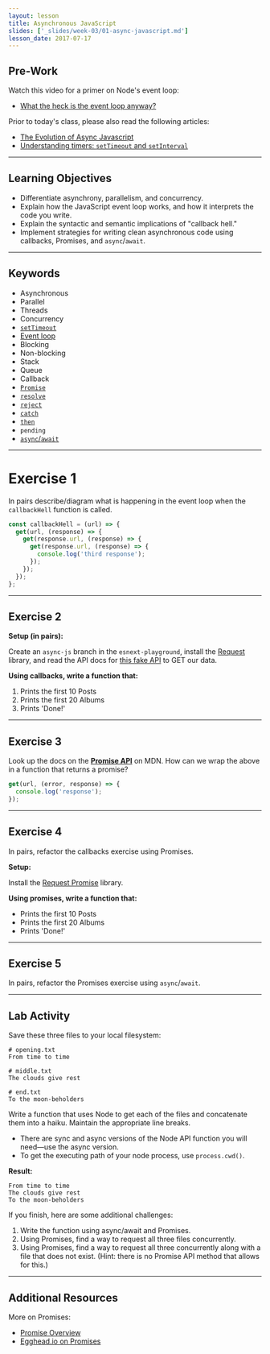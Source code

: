 ```yaml
---
layout: lesson
title: Asynchronous JavaScript
slides: ['_slides/week-03/01-async-javascript.md']
lesson_date: 2017-07-17
---
```


## Pre-Work

Watch this video for a primer on Node's event loop:

- [What the heck is the event loop anyway?](https://www.youtube.com/watch?v=8aGhZQkoFbQ)

Prior to today's class, please also read the following articles:

- [The Evolution of Async Javascript](https://blog.risingstack.com/asynchronous-javascript/)
- [Understanding timers: `setTimeout` and `setInterval`](http://javascript.info/tutorial/settimeout-setinterval)

---

## Learning Objectives

- Differentiate asynchrony, parallelism, and concurrency.
- Explain how the JavaScript event loop works, and how it interprets the code you write.
- Explain the syntactic and semantic implications of "callback hell."
- Implement strategies for writing clean asynchronous code using callbacks, Promises, and `async`/`await`.

---

## Keywords

- Asynchronous
- Parallel
- Threads
- Concurrency
- [`setTimeout`](https://developer.mozilla.org/en-US/docs/Web/API/WindowTimers/setTimeout)
- [Event loop](https://developer.mozilla.org/en/docs/Web/JavaScript/EventLoop)
- Blocking
- Non-blocking
- Stack
- Queue
- Callback
- [`Promise`](https://developer.mozilla.org/en/docs/Web/JavaScript/Reference/Global_Objects/Promise)
- [`resolve`](https://developer.mozilla.org/en/docs/Web/JavaScript/Reference/Global_Objects/Promise/resolve)
- [`reject`](https://developer.mozilla.org/en/docs/Web/JavaScript/Reference/Global_Objects/Promise/reject)
- [`catch`](https://developer.mozilla.org/en-US/docs/Web/JavaScript/Reference/Global_Objects/Promise/catch)
- [`then`](https://developer.mozilla.org/en-US/docs/Web/JavaScript/Reference/Global_Objects/Promise/then)
- `pending`
- [`async`/`await`](https://developer.mozilla.org/en-US/docs/Web/JavaScript/Reference/Statements/async_function)

---

# Exercise 1

In pairs describe/diagram what is happening in the event loop when the `callbackHell` function is called.

```js
const callbackHell = (url) => {
  get(url, (response) => {
    get(response.url, (response) => {
      get(response.url, (response) => {
        console.log('third response');
      });
    });
  });
};
```

---

## Exercise 2

**Setup (in pairs):**

Create an `async-js` branch in the `esnext-playground`, install the [Request](https://www.npmjs.com/package/request) library, and read the API docs for [this fake API](https://jsonplaceholder.typicode.com/) to GET our data.

**Using callbacks, write a function that:**

1. Prints the first 10 Posts
2. Prints the first 20 Albums
3. Prints 'Done!'

---

## Exercise 3

Look up the docs on the **[Promise API](https://developer.mozilla.org/en/docs/Web/JavaScript/Reference/Global_Objects/Promise)** on MDN. How can we wrap the above in a function that returns a promise?

```js
get(url, (error, response) => {
  console.log('response');
});
```

---

## Exercise 4

In pairs, refactor the callbacks exercise using Promises.

**Setup:**

Install the [Request Promise](https://www.npmjs.com/package/request-promise) library.

**Using promises, write a function that:**

- Prints the first 10 Posts
- Prints the first 20 Albums
- Prints 'Done!'

---

## Exercise 5

In pairs, refactor the Promises exercise using `async`/`await`.

---

## Lab Activity

Save these three files to your local filesystem:

```
# opening.txt
From time to time
```

```
# middle.txt
The clouds give rest
```

```
# end.txt
To the moon-beholders
```

Write a function that uses Node to get each of the files and concatenate them into a haiku. Maintain the appropriate line breaks.

- There are sync and async versions of the Node API function you will need&mdash;use the async version.
- To get the executing path of your node process, use `process.cwd()`.

**Result:**

```
From time to time
The clouds give rest
To the moon-beholders
```

If you finish, here are some additional challenges:

1. Write the function using async/await and Promises.
2. Using Promises, find a way to request all three files concurrently.
3. Using Promises, find a way to request all three concurrently along with a file that does not exist. (Hint: there is no Promise API method that allows for this.)

---

## Additional Resources

More on Promises:

- [Promise Overview](http://www.1bytebeta.com/javascript-promise-overview/)
- [Egghead.io on Promises](https://egghead.io/lessons/ecmascript-6-promises-with-es6)
